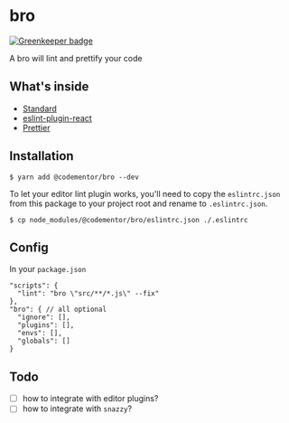 # bro

[![Greenkeeper badge](https://badges.greenkeeper.io/CodementorIO/bro.svg)](https://greenkeeper.io/)

A bro will lint and prettify your code

## What's inside
- [Standard](https://github.com/standard/standard)
- [eslint-plugin-react](https://github.com/yannickcr/eslint-plugin-react)
- [Prettier](https://github.com/prettier/prettier)

## Installation

```
$ yarn add @codementor/bro --dev
```

To let your editor lint plugin works, you'll need to copy the `eslintrc.json` from this package to your project root and rename to `.eslintrc.json`.
```
$ cp node_modules/@codementor/bro/eslintrc.json ./.eslintrc
```

## Config

In your `package.json`

```
"scripts": {
  "lint": "bro \"src/**/*.js\" --fix"
},
"bro": { // all optional
  "ignore": [],
  "plugins": [],
  "envs": [],
  "globals": []
}
```

## Todo
- [ ] how to integrate with editor plugins?
- [ ] how to integrate with `snazzy`?
